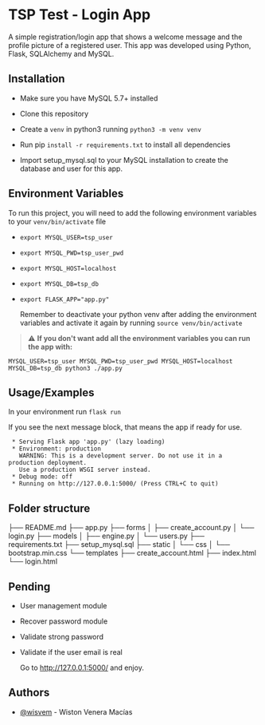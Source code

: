 # TSP Test - Login App

A simple registration/login app that shows a welcome message and the profile picture of a registered user.
This app was developed using Python, Flask, SQLAlchemy and MySQL.

## Installation

- Make sure you have MySQL 5.7+ installed

- Clone this repository

- Create a ```venv``` in python3 running ```python3 -m venv venv```

- Run pip ```install -r requirements.txt``` to install all dependencies

- Import setup_mysql.sql to your MySQL installation to create the database and user for this app.


## Environment Variables

To run this project, you will need to add the following environment variables to your ```venv/bin/activate``` file

- ```export MYSQL_USER=tsp_user```
- ```export MYSQL_PWD=tsp_user_pwd``` 
- ```export MYSQL_HOST=localhost```
- ```export MYSQL_DB=tsp_db```
- ```export FLASK_APP="app.py"```

  Remember to deactivate your python venv after adding the environment variables and activate it again by running ```source venv/bin/activate```

> :warning: **If you don't want add all the environment variables you can run the app with:**

```
MYSQL_USER=tsp_user MYSQL_PWD=tsp_user_pwd MYSQL_HOST=localhost MYSQL_DB=tsp_db python3 ./app.py
```

## Usage/Examples

In your environment run ```flask run```

If you see the next message block, that means the app if ready for use.
```
 * Serving Flask app 'app.py' (lazy loading)
 * Environment: production
   WARNING: This is a development server. Do not use it in a production deployment.
   Use a production WSGI server instead.
 * Debug mode: off
 * Running on http://127.0.0.1:5000/ (Press CTRL+C to quit)
```

## Folder structure

├── README.md
├── app.py
├── forms
│   ├── create_account.py
│   └── login.py
├── models
│   ├── engine.py
│   └── users.py
├── requirements.txt
├── setup_mysql.sql
├── static
│   └── css
│       └── bootstrap.min.css
└── templates
    ├── create_account.html
    ├── index.html
    └── login.html


## Pending

- User management module
- Recover password module
- Validate strong password
- Validate if the user email is real


  Go to http://127.0.0.1:5000/ and enjoy.



## Authors

- [@wisvem](https://www.github.com/wisvem) - Wiston Venera Macías

  